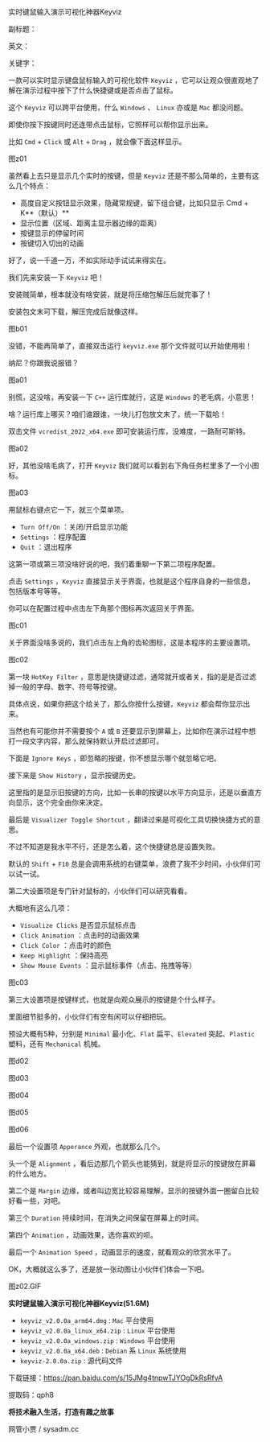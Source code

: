 实时键鼠输入演示可视化神器Keyviz

副标题：

英文：

关键字：







一款可以实时显示键盘鼠标输入的可视化软件 `Keyviz` ，它可以让观众很直观地了解在演示过程中按下了什么快捷键或是否点击了鼠标。

这个 `Keyviz` 可以跨平台使用，什么 `Windows` 、 `Linux` 亦或是 `Mac` 都没问题。

即使你按下按键同时还连带点击鼠标，它照样可以帮你显示出来。

比如 `Cmd` + `Click` 或 `Alt` + `Drag` ，就会像下面这样显示。

图z01



虽然看上去只是显示几个实时的按键，但是 `Keyviz` 还是不那么简单的，主要有这么几个特点：

* 高度自定义按钮显示效果，隐藏常规键，留下组合键，比如只显示 Cmd + K**（默认）**
* 显示位置（区域、距离主显示器边缘的距离）
* 按键显示的停留时间
* 按键切入切出的动画



好了，说一千道一万，不如实际动手试试来得实在。

我们先来安装一下 `Keyviz` 吧！

安装贼简单，根本就没有啥安装，就是将压缩包解压后就完事了！

安装包文末可下载，解压完成后就像这样。

图b01



没错，不能再简单了，直接双击运行 `keyviz.exe` 那个文件就可以开始使用啦！

纳尼？你跟我说报错？

图a01



别慌，这没啥，再安装一下 `C++` 运行库就行，这是 `Windows` 的老毛病，小意思！

啥？运行库上哪买？咱们谁跟谁，一块儿打包放文末了，统一下载哈！

双击文件 `vcredist_2022_x64.exe` 即可安装运行库，没难度，一路耐可斯特。

图a02



好，其他没啥毛病了，打开 `Keyviz` 我们就可以看到右下角任务栏里多了一个小图标。

图a03



用鼠标右键点它一下，就三个菜单项。

* `Turn Off/On` ：关闭/开启显示功能
* `Settings` ：程序配置
* `Quit` ：退出程序



这第一项或第三项没啥好说的吧，我们着重聊一下第二项程序配置。

点击 `Settings` ，`Keyviz` 直接显示关于界面，也就是这个程序自身的一些信息，包括版本号等等。

你可以在配置过程中点击左下角那个图标再次返回关于界面。

图c01



关于界面没啥多说的，我们点击左上角的齿轮图标，这是本程序的主要设置项。

图c02



第一块 `HotKey Filter` ，意思是快捷键过滤，通常就开或者关，指的是是否过滤掉一般的字母、数字、符号等按键。

具体点说，如果你把这个给关了，那么你按什么按键，`Keyviz` 都会帮你显示出来。

当然也有可能你并不需要按个 `A` 或 `B` 还要显示到屏幕上，比如你在演示过程中想打一段文字内容，那么就保持默认开启过滤即可。



下面是 `Ignore Keys` ，即忽略的按键，你不想显示哪个就忽略它吧。



接下来是 `Show History` ，显示按键历史。

这里指的是显示旧按键的方向，比如一长串的按键以水平方向显示，还是以垂直方向显示，这个完全由你来决定。



最后是 `Visualizer Toggle Shortcut` ，翻译过来是可视化工具切换快捷方式的意思。

不过不知道是我水平不行，还是怎么着，这个快捷键总是设置失败。

默认的 `Shift` + `F10` 总是会调用系统的右键菜单，浪费了我不少时间，小伙伴们可以试一试。



第二大设置项是专门针对鼠标的，小伙伴们可以研究看看。

大概地有这么几项：

* `Visualize Clicks` 是否显示鼠标点击
* `Click Animation` ：点击时的动画效果
* `Click Color` ：点击时的颜色
* `Keep Highlight` ：保持高亮
* `Show Mouse Events` ：显示鼠标事件（点击、拖拽等等）

图c03



第三大设置项是按键样式，也就是向观众展示的按键是个什么样子。

里面细节挺多的，小伙伴们有空有闲可以仔细把玩。

预设大概有5种，分别是 `Minimal` 最小化、`Flat` 扁平、`Elevated` 突起、`Plastic` 塑料，还有 `Mechanical` 机械。

图d02

图d03

图d04

图d05

图d06



最后一个设置项 `Apperance` 外观，也就那么几个。

头一个是 `Alignment` ，看后边那几个箭头也能猜到，就是将显示的按键放在屏幕的什么地方。

第二个是 `Margin` 边缘，或者叫边宽比较容易理解，显示的按键外面一圈留白比较好看一些，对吧。

第三个 `Duration` 持续时间，在消失之间保留在屏幕上的时间。

第四个 `Animation` ，动画效果，选你喜欢的呗。

最后一个 `Animation Speed` ，动画显示的速度，就看观众的欣赏水平了。



OK，大概就这么多了，还是放一张动图让小伙伴们体会一下吧。

图z02.GIF



**实时键鼠输入演示可视化神器Keyviz(51.6M)**

* `keyviz_v2.0.0a_arm64.dmg` : `Mac` 平台使用
* `keyviz_v2.0.0a_linux_x64.zip` : `Linux` 平台使用
* `keyviz_v2.0.0a_windows.zip` : `Windows` 平台使用
* `keyviz_v2.0.0a_x64.deb` : `Debian` 系 `Linux` 系统使用
* `keyviz-2.0.0a.zip` : 源代码文件



下载链接：https://pan.baidu.com/s/15JMg4tnpwTJYOgDkRsRfvA

提取码：qph8







**将技术融入生活，打造有趣之故事**

网管小贾 / sysadm.cc